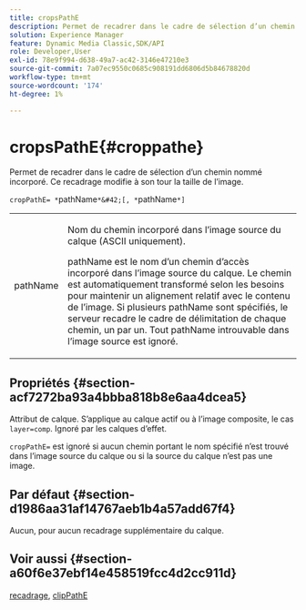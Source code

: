 ```yaml
---
title: cropsPathE
description: Permet de recadrer dans le cadre de sélection d’un chemin nommé incorporé. Ce recadrage modifie à son tour la taille de l’image.
solution: Experience Manager
feature: Dynamic Media Classic,SDK/API
role: Developer,User
exl-id: 78e9f994-d638-49a7-ac42-3146e47210e3
source-git-commit: 7a07ec9550c0685c908191dd6806d5b84678820d
workflow-type: tm+mt
source-wordcount: '174'
ht-degree: 1%

---
```


# cropsPathE{#croppathe}

Permet de recadrer dans le cadre de sélection d’un chemin nommé incorporé. Ce recadrage modifie à son tour la taille de l’image.

`cropPathE= *`pathName`*&#42;[, *`pathName`*]`

<table id="table_598304852E844456AB3AC9FF1F178B71"> 
 <tbody> 
  <tr> 
   <td colname="col1"> <p><span class="codeph"><span class="varname"> pathName</span></span> </p> </td> 
   <td colname="col2"> <p>Nom du chemin incorporé dans l’image source du calque (ASCII uniquement). </p> <p> <span class="codeph"><span class="varname"> pathName</span></span> est le nom d’un chemin d’accès incorporé dans l’image source du calque. Le chemin est automatiquement transformé selon les besoins pour maintenir un alignement relatif avec le contenu de l’image. Si plusieurs <span class="codeph"><span class="varname"> pathName</span></span> sont spécifiés, le serveur recadre le cadre de délimitation de chaque chemin, un par un. Tout <span class="codeph"><span class="varname"> pathName</span></span> introuvable dans l’image source est ignoré. </p> </td> 
  </tr> 
 </tbody> 
</table>

## Propriétés {#section-acf7272ba93a4bbba818b8e6aa4dcea5}

Attribut de calque. S’applique au calque actif ou à l’image composite, le cas `layer=comp`. Ignoré par les calques d’effet.

`cropPathE=` est ignoré si aucun chemin portant le nom spécifié n’est trouvé dans l’image source du calque ou si la source du calque n’est pas une image.

## Par défaut {#section-d1986aa31af14767aeb1b4a57add67f4}

Aucun, pour aucun recadrage supplémentaire du calque.

## Voir aussi {#section-a60f6e37ebf14e458519fcc4d2cc911d}

[recadrage](../../../../../is-api/http-ref/image-serving-api-ref/c-http-protocol-reference/c-command-reference/r-crop.md#reference-6fd0f6399966446ab4425ce050572eab), [clipPathE](../../../../../is-api/http-ref/image-serving-api-ref/c-http-protocol-reference/c-command-reference/r-clippath.md#reference-8139b1b52dc54749b51b109521ddf83d)
